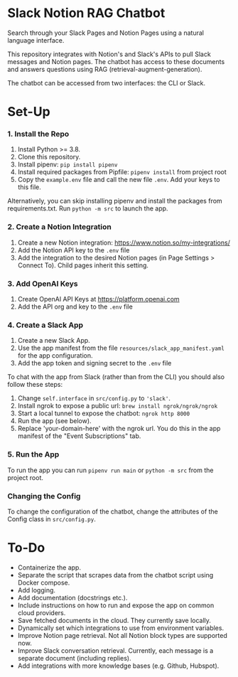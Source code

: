# Slack Notion RAG Chatbot

Search through your Slack Pages and Notion Pages using a natural language interface.

This repository integrates with Notion's and Slack's APIs to pull Slack messages and Notion pages.
The chatbot has access to these documents and answers questions using RAG (retrieval-augment-generation).

The chatbot can be accessed from two interfaces: the CLI or Slack.

# Set-Up

### 1. Install the Repo

1. Install Python >= 3.8.
2. Clone this repository.
3. Install pipenv: `pip install pipenv`
4. Install required packages from Pipfile: `pipenv install` from project root
5. Copy the `example.env` file and call the new file `.env`. Add your keys to this file.

Alternatively, you can skip installing pipenv and install the packages from requirements.txt.
Run `python -m src` to launch the app.

### 2. Create a Notion Integration

1. Create a new Notion integration: <https://www.notion.so/my-integrations/>
2. Add the Notion API key to the `.env` file
3. Add the integration to the desired Notion pages (in Page Settings > Connect To). Child pages inherit this setting.

### 3. Add OpenAI Keys

1. Create OpenAI API Keys at <https://platform.openai.com>
2. Add the API org and key to the `.env` file

### 4. Create a Slack App

1. Create a new Slack App.
2. Use the app manifest from the file `resources/slack_app_manifest.yaml` for the app configuration.
3. Add the app token and signing secret to the `.env` file

To chat with the app from Slack (rather than from the CLI) you should also follow these steps:

1. Change `self.interface` in `src/config.py` to `'slack'`.
2. Install ngrok to expose a public url: `brew install ngrok/ngrok/ngrok`
3. Start a local tunnel to expose the chatbot: `ngrok http 8000`
4. Run the app (see below).
5. Replace 'your-domain-here' with the ngrok url. You do this in the app manifest of the "Event Subscriptions" tab.

### 5. Run the App

To run the app you can run `pipenv run main` or `python -m src` from the project root.

### Changing the Config
To change the configuration of the chatbot, change the attributes of the Config class in `src/config.py`.


# To-Do

- Containerize the app.
- Separate the script that scrapes data from the chatbot script using Docker compose.
- Add logging.
- Add documentation (docstrings etc.).
- Include instructions on how to run and expose the app on common cloud providers.
- Save fetched documents in the cloud. They currently save locally.
- Dynamically set which integrations to use from environment variables.
- Improve Notion page retrieval. Not all Notion block types are supported now.
- Improve Slack conversation retrieval. Currently, each message is a separate document (including replies).
- Add integrations with more knowledge bases (e.g. Github, Hubspot).
